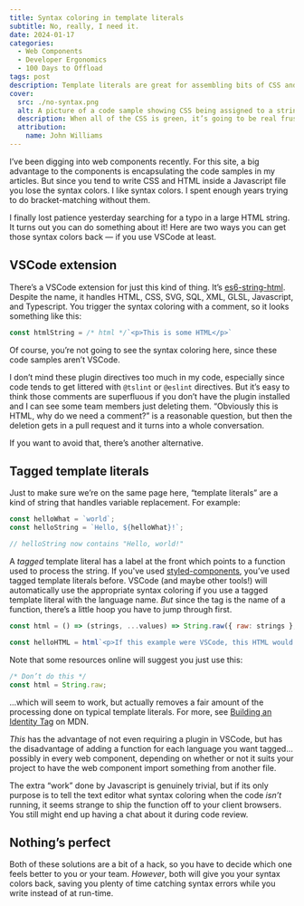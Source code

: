 ```yaml
---
title: Syntax coloring in template literals
subtitle: No, really, I need it.
date: 2024-01-17
categories:
  - Web Components
  - Developer Ergonomics
  - 100 Days to Offload
tags: post
description: Template literals are great for assembling bits of CSS and HTML in Javascript, but what about the syntax coloring?
cover:
  src: ./no-syntax.png
  alt: A picture of a code sample showing CSS being assigned to a string, but without any visible syntax coloring.
  description: When all of the CSS is green, it’s going to be real frustrating to find that missing curly brace.
  attribution:
    name: John Williams
---
```


I’ve been digging into web components recently. For this site, a big advantage to the components is encapsulating the code samples in my articles. But since you tend to write CSS and HTML inside a Javascript file you lose the syntax colors. I like syntax colors. I spent enough years trying to do bracket-matching without them.

I finally lost patience yesterday searching for a typo in a large HTML string. It turns out you can do something about it! Here are two ways you can get those syntax colors back — if you use VSCode at least.

## VSCode extension

There’s a VSCode extension for just this kind of thing. It’s [es6-string-html](https://marketplace.visualstudio.com/items?itemName=Tobermory.es6-string-html). Despite the name, it handles HTML, CSS, SVG, SQL, XML, GLSL, Javascript, and Typescript. You trigger the syntax coloring with a comment, so it looks something like this:

```js
const htmlString = /* html */`<p>This is some HTML</p>`
```

Of course, you’re not going to see the syntax coloring here, since these code samples aren’t VSCode.

I don’t mind these plugin directives too much in my code, especially since code tends to get littered with `@tslint` or `@eslint` directives. But it’s easy to think those comments are superfluous if you don’t have the plugin installed and I can see some team members just deleting them. “Obviously this is HTML, why do we need a comment?” is a reasonable question, but then the deletion gets in a pull request and it turns into a whole conversation.

If you want to avoid that, there’s another alternative.

## Tagged template literals

Just to make sure we’re on the same page here, “template literals” are a kind of string that handles variable replacement. For example:

```js
const helloWhat = `world`;
const helloString = `Hello, ${helloWhat}!`;

// helloString now contains "Hello, world!"
```

A _tagged_ template literal has a label at the front which points to a function used to process the string. If you've used [styled-components](https://styled-components.com/), you’ve used tagged template literals before. VSCode (and maybe other tools!) will automatically use the appropriate syntax coloring if you use a tagged template literal with the language name. _But_ since the tag is the name of a function, there’s a little hoop you have to jump through first.

```js
const html = () => (strings, ...values) => String.raw({ raw: strings }, ...values);

const helloHTML = html`<p>If this example were VSCode, this HTML would have syntax coloring.</p>`
```

Note that some resources online will suggest you just use this:

```js
/* Don’t do this */
const html = String.raw;
```

…which will seem to work, but actually removes a fair amount of the processing done on typical template literals. For more, see [Building an Identity Tag](https://developer.mozilla.org/en-US/docs/Web/JavaScript/Reference/Global_Objects/String/raw#building_an_identity_tag) on MDN.

_This_ has the advantage of not even requiring a plugin in VSCode, but has the disadvantage of adding a function for each language you want tagged… possibly in every web component, depending on whether or not it suits your project to have the web component import something from another file.

The extra “work” done by Javascript is genuinely trivial, but if its only purpose is to tell the text editor what syntax coloring when the code _isn’t_ running, it seems strange to ship the function off to your client browsers. You still might end up having a chat about it during code review.

## Nothing’s perfect

Both of these solutions are a bit of a hack, so you have to decide which one feels better to you or your team. _However_, both will give you your syntax colors back, saving you plenty of time catching syntax errors while you write instead of at run-time.





